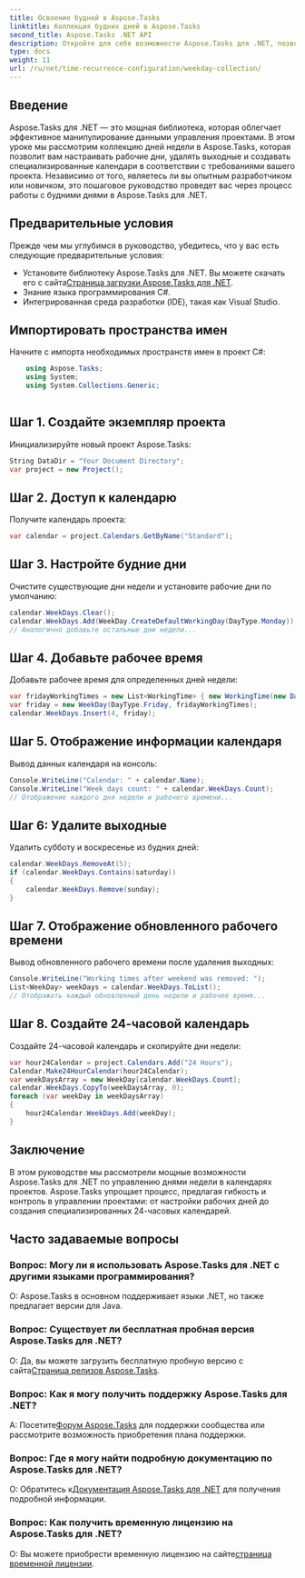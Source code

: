 ```yaml
---
title: Освоение будней в Aspose.Tasks
linktitle: Коллекция будних дней в Aspose.Tasks
second_title: Aspose.Tasks .NET API
description: Откройте для себя возможности Aspose.Tasks для .NET, позволяющие легко управлять буднями. Настраивайте рабочие дни, удаляйте выходные и с легкостью создавайте специализированные календари.
type: docs
weight: 11
url: /ru/net/time-recurrence-configuration/weekday-collection/
---
```

## Введение
Aspose.Tasks для .NET — это мощная библиотека, которая облегчает эффективное манипулирование данными управления проектами. В этом уроке мы рассмотрим коллекцию дней недели в Aspose.Tasks, которая позволит вам настраивать рабочие дни, удалять выходные и создавать специализированные календари в соответствии с требованиями вашего проекта. Независимо от того, являетесь ли вы опытным разработчиком или новичком, это пошаговое руководство проведет вас через процесс работы с будними днями в Aspose.Tasks для .NET.
## Предварительные условия
Прежде чем мы углубимся в руководство, убедитесь, что у вас есть следующие предварительные условия:
-  Установите библиотеку Aspose.Tasks для .NET. Вы можете скачать его с сайта[Страница загрузки Aspose.Tasks для .NET](https://releases.aspose.com/tasks/net/).
- Знание языка программирования C#.
- Интегрированная среда разработки (IDE), такая как Visual Studio.
## Импортировать пространства имен
Начните с импорта необходимых пространств имен в проект C#:
```csharp
    using Aspose.Tasks;
    using System;
    using System.Collections.Generic;
    
```
## Шаг 1. Создайте экземпляр проекта
Инициализируйте новый проект Aspose.Tasks:
```csharp
String DataDir = "Your Document Directory";
var project = new Project();
```
## Шаг 2. Доступ к календарю
Получите календарь проекта:
```csharp
var calendar = project.Calendars.GetByName("Standard");
```
## Шаг 3. Настройте будние дни
Очистите существующие дни недели и установите рабочие дни по умолчанию:
```csharp
calendar.WeekDays.Clear();
calendar.WeekDays.Add(WeekDay.CreateDefaultWorkingDay(DayType.Monday));
// Аналогично добавьте остальные дни недели...
```
## Шаг 4. Добавьте рабочее время
Добавьте рабочее время для определенных дней недели:
```csharp
var fridayWorkingTimes = new List<WorkingTime> { new WorkingTime(new DateTime(2020, 4, 13, 8, 0, 0), new DateTime(2020, 4, 13, 12, 0, 0)) };
var friday = new WeekDay(DayType.Friday, fridayWorkingTimes);
calendar.WeekDays.Insert(4, friday);
```
## Шаг 5. Отображение информации календаря
Вывод данных календаря на консоль:
```csharp
Console.WriteLine("Calendar: " + calendar.Name);
Console.WriteLine("Week days count: " + calendar.WeekDays.Count);
// Отображение каждого дня недели и рабочего времени...
```
## Шаг 6: Удалите выходные
Удалить субботу и воскресенье из будних дней:
```csharp
calendar.WeekDays.RemoveAt(5);
if (calendar.WeekDays.Contains(saturday))
{
    calendar.WeekDays.Remove(sunday);
}
```
## Шаг 7. Отображение обновленного рабочего времени
Вывод обновленного рабочего времени после удаления выходных:
```csharp
Console.WriteLine("Working times after weekend was removed: ");
List<WeekDay> weekDays = calendar.WeekDays.ToList();
// Отображать каждый обновленный день недели и рабочее время...
```
## Шаг 8. Создайте 24-часовой календарь
Создайте 24-часовой календарь и скопируйте дни недели:
```csharp
var hour24Calendar = project.Calendars.Add("24 Hours");
Calendar.Make24HourCalendar(hour24Calendar);
var weekDaysArray = new WeekDay[calendar.WeekDays.Count];
calendar.WeekDays.CopyTo(weekDaysArray, 0);
foreach (var weekDay in weekDaysArray)
{
    hour24Calendar.WeekDays.Add(weekDay);
}
```
## Заключение
В этом руководстве мы рассмотрели мощные возможности Aspose.Tasks для .NET по управлению днями недели в календарях проектов. Aspose.Tasks упрощает процесс, предлагая гибкость и контроль в управлении проектами: от настройки рабочих дней до создания специализированных 24-часовых календарей.
## Часто задаваемые вопросы
### Вопрос: Могу ли я использовать Aspose.Tasks для .NET с другими языками программирования?
О: Aspose.Tasks в основном поддерживает языки .NET, но также предлагает версии для Java.
### Вопрос: Существует ли бесплатная пробная версия Aspose.Tasks для .NET?
 О: Да, вы можете загрузить бесплатную пробную версию с сайта[Страница релизов Aspose.Tasks](https://releases.aspose.com/).
### Вопрос: Как я могу получить поддержку Aspose.Tasks для .NET?
 А: Посетите[Форум Aspose.Tasks](https://forum.aspose.com/c/tasks/15) для поддержки сообщества или рассмотрите возможность приобретения плана поддержки.
### Вопрос: Где я могу найти подробную документацию по Aspose.Tasks для .NET?
 О: Обратитесь к[Документация Aspose.Tasks для .NET](https://reference.aspose.com/tasks/net/) для получения подробной информации.
### Вопрос: Как получить временную лицензию на Aspose.Tasks для .NET?
 О: Вы можете приобрести временную лицензию на сайте[страница временной лицензии](https://purchase.aspose.com/temporary-license/).